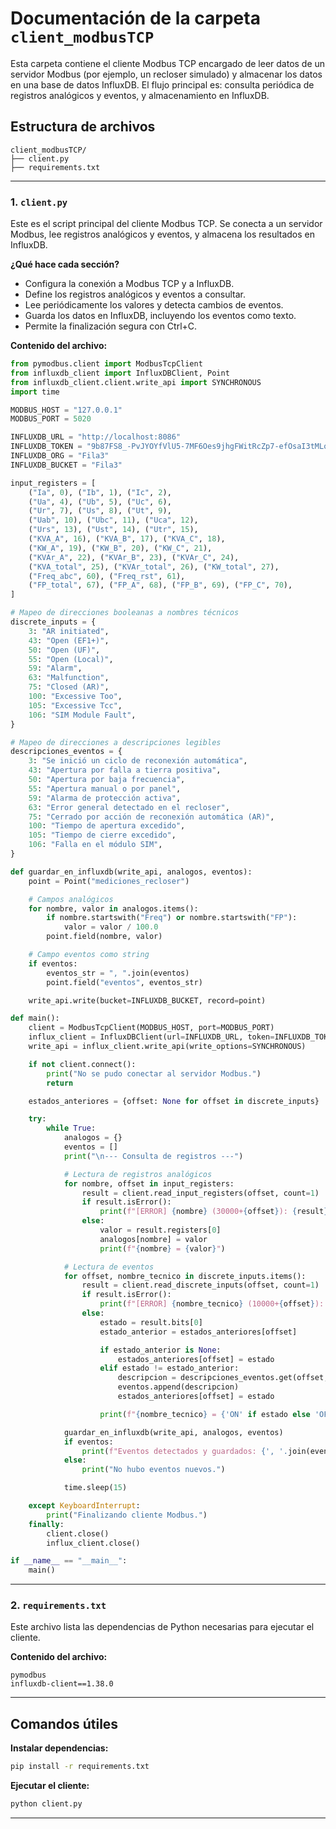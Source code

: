# Documentación de la carpeta `client_modbusTCP`

Esta carpeta contiene el cliente Modbus TCP encargado de leer datos de un servidor Modbus (por ejemplo, un recloser simulado) y almacenar los datos en una base de datos InfluxDB. El flujo principal es: consulta periódica de registros analógicos y eventos, y almacenamiento en InfluxDB.

## Estructura de archivos

```
client_modbusTCP/
├── client.py
├── requirements.txt
```

---

### 1. `client.py`

Este es el script principal del cliente Modbus TCP. Se conecta a un servidor Modbus, lee registros analógicos y eventos, y almacena los resultados en InfluxDB.

**¿Qué hace cada sección?**
- Configura la conexión a Modbus TCP y a InfluxDB.
- Define los registros analógicos y eventos a consultar.
- Lee periódicamente los valores y detecta cambios de eventos.
- Guarda los datos en InfluxDB, incluyendo los eventos como texto.
- Permite la finalización segura con Ctrl+C.

**Contenido del archivo:**

```python
from pymodbus.client import ModbusTcpClient
from influxdb_client import InfluxDBClient, Point
from influxdb_client.client.write_api import SYNCHRONOUS
import time

MODBUS_HOST = "127.0.0.1"
MODBUS_PORT = 5020

INFLUXDB_URL = "http://localhost:8086"
INFLUXDB_TOKEN = "9b87FS8_-PvJYOYfVlU5-7MF6Oes9jhgFWitRcZp7-efOsaI3tMLoshBGdAQM_m-akDeE7fd1IoRNl8-aOzQwg=="
INFLUXDB_ORG = "Fila3"
INFLUXDB_BUCKET = "Fila3"

input_registers = [
    ("Ia", 0), ("Ib", 1), ("Ic", 2),
    ("Ua", 4), ("Ub", 5), ("Uc", 6),
    ("Ur", 7), ("Us", 8), ("Ut", 9),
    ("Uab", 10), ("Ubc", 11), ("Uca", 12),
    ("Urs", 13), ("Ust", 14), ("Utr", 15),
    ("KVA_A", 16), ("KVA_B", 17), ("KVA_C", 18),
    ("KW_A", 19), ("KW_B", 20), ("KW_C", 21),
    ("KVAr_A", 22), ("KVAr_B", 23), ("KVAr_C", 24),
    ("KVA_total", 25), ("KVAr_total", 26), ("KW_total", 27),
    ("Freq_abc", 60), ("Freq_rst", 61),
    ("FP_total", 67), ("FP_A", 68), ("FP_B", 69), ("FP_C", 70),
]

# Mapeo de direcciones booleanas a nombres técnicos
discrete_inputs = {
    3: "AR initiated",
    43: "Open (EF1+)",
    50: "Open (UF)",
    55: "Open (Local)",
    59: "Alarm",
    63: "Malfunction",
    75: "Closed (AR)",
    100: "Excessive Too",
    105: "Excessive Tcc",
    106: "SIM Module Fault",
}

# Mapeo de direcciones a descripciones legibles
descripciones_eventos = {
    3: "Se inició un ciclo de reconexión automática",
    43: "Apertura por falla a tierra positiva",
    50: "Apertura por baja frecuencia",
    55: "Apertura manual o por panel",
    59: "Alarma de protección activa",
    63: "Error general detectado en el recloser",
    75: "Cerrado por acción de reconexión automática (AR)",
    100: "Tiempo de apertura excedido",
    105: "Tiempo de cierre excedido",
    106: "Falla en el módulo SIM",
}

def guardar_en_influxdb(write_api, analogos, eventos):
    point = Point("mediciones_recloser")

    # Campos analógicos
    for nombre, valor in analogos.items():
        if nombre.startswith("Freq") or nombre.startswith("FP"):
            valor = valor / 100.0
        point.field(nombre, valor)

    # Campo eventos como string
    if eventos:
        eventos_str = ", ".join(eventos)
        point.field("eventos", eventos_str)

    write_api.write(bucket=INFLUXDB_BUCKET, record=point)

def main():
    client = ModbusTcpClient(MODBUS_HOST, port=MODBUS_PORT)
    influx_client = InfluxDBClient(url=INFLUXDB_URL, token=INFLUXDB_TOKEN, org=INFLUXDB_ORG)
    write_api = influx_client.write_api(write_options=SYNCHRONOUS)

    if not client.connect():
        print("No se pudo conectar al servidor Modbus.")
        return

    estados_anteriores = {offset: None for offset in discrete_inputs}

    try:
        while True:
            analogos = {}
            eventos = []
            print("\n--- Consulta de registros ---")

            # Lectura de registros analógicos
            for nombre, offset in input_registers:
                result = client.read_input_registers(offset, count=1)
                if result.isError():
                    print(f"[ERROR] {nombre} (30000+{offset}): {result}")
                else:
                    valor = result.registers[0]
                    analogos[nombre] = valor
                    print(f"{nombre} = {valor}")

            # Lectura de eventos
            for offset, nombre_tecnico in discrete_inputs.items():
                result = client.read_discrete_inputs(offset, count=1)
                if result.isError():
                    print(f"[ERROR] {nombre_tecnico} (10000+{offset}): {result}")
                else:
                    estado = result.bits[0]
                    estado_anterior = estados_anteriores[offset]

                    if estado_anterior is None:
                        estados_anteriores[offset] = estado
                    elif estado != estado_anterior:
                        descripcion = descripciones_eventos.get(offset, nombre_tecnico)
                        eventos.append(descripcion)
                        estados_anteriores[offset] = estado

                    print(f"{nombre_tecnico} = {'ON' if estado else 'OFF'}")

            guardar_en_influxdb(write_api, analogos, eventos)
            if eventos:
                print(f"Eventos detectados y guardados: {', '.join(eventos)}")
            else:
                print("No hubo eventos nuevos.")

            time.sleep(15)

    except KeyboardInterrupt:
        print("Finalizando cliente Modbus.")
    finally:
        client.close()
        influx_client.close()

if __name__ == "__main__":
    main()
```

---

### 2. `requirements.txt`

Este archivo lista las dependencias de Python necesarias para ejecutar el cliente.

**Contenido del archivo:**

```text
pymodbus
influxdb-client==1.38.0
```

---

## Comandos útiles

**Instalar dependencias:**
```bash
pip install -r requirements.txt
```

**Ejecutar el cliente:**
```bash
python client.py
```

---
